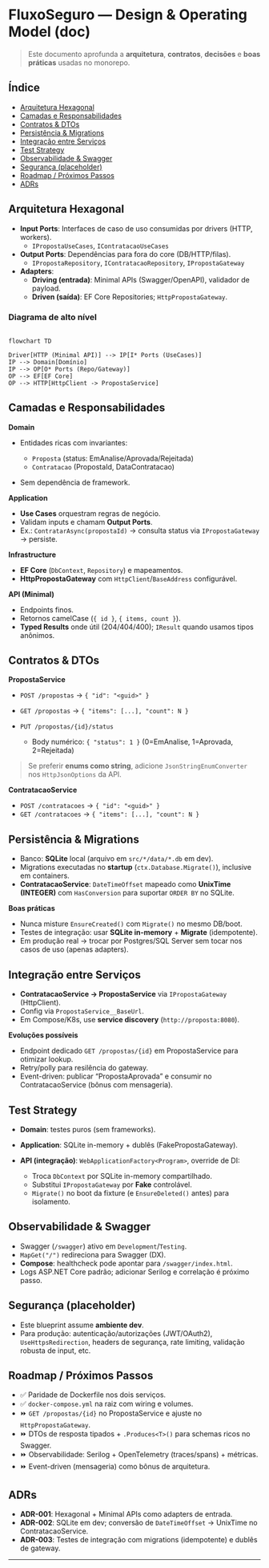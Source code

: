 
# FluxoSeguro — Design & Operating Model (doc)

> Este documento aprofunda a **arquitetura**, **contratos**, **decisões** e **boas práticas** usadas no monorepo.

## Índice

- [Arquitetura Hexagonal](#arquitetura-hexagonal)
- [Camadas e Responsabilidades](#camadas-e-responsabilidades)
- [Contratos & DTOs](#contratos--dtos)
- [Persistência & Migrations](#persistência--migrations)
- [Integração entre Serviços](#integração-entre-serviços)
- [Test Strategy](#test-strategy)
- [Observabilidade & Swagger](#observabilidade--swagger)
- [Segurança (placeholder)](#segurança-placeholder)
- [Roadmap / Próximos Passos](#roadmap--próximos-passos)
- [ADRs](#adrs)

## Arquitetura Hexagonal

- **Input Ports**: Interfaces de caso de uso consumidas por drivers (HTTP, workers).  
  - `IPropostaUseCases`, `IContratacaoUseCases`
- **Output Ports**: Dependências para fora do core (DB/HTTP/filas).  
  - `IPropostaRepository`, `IContratacaoRepository`, `IPropostaGateway`
- **Adapters**:
  - **Driving (entrada)**: Minimal APIs (Swagger/OpenAPI), validador de payload.
  - **Driven (saída)**: EF Core Repositories; `HttpPropostaGateway`.

### Diagrama de alto nível

```mermaid

flowchart TD

Driver[HTTP (Minimal API)] --> IP[I* Ports (UseCases)]
IP --> Domain[Domínio]
IP --> OP[O* Ports (Repo/Gateway)]
OP --> EF[EF Core]
OP --> HTTP[HttpClient -> PropostaService]

```

## Camadas e Responsabilidades

**Domain**

* Entidades ricas com invariantes:

  * `Proposta` (status: EmAnalise/Aprovada/Rejeitada)
  * `Contratacao` (PropostaId, DataContratacao)
* Sem dependência de framework.

**Application**

* **Use Cases** orquestram regras de negócio.
* Validam inputs e chamam **Output Ports**.
* Ex.: `ContratarAsync(propostaId)` → consulta status via `IPropostaGateway` → persiste.

**Infrastructure**

* **EF Core** (`DbContext`, `Repository`) e mapeamentos.
* **HttpPropostaGateway** com `HttpClient`/`BaseAddress` configurável.

**API (Minimal)**

* Endpoints finos.
* Retornos camelCase (`{ id }`, `{ items, count }`).
* **Typed Results** onde útil (204/404/400); `IResult` quando usamos tipos anônimos.

## Contratos & DTOs

**PropostaService**

* `POST /propostas` → `{ "id": "<guid>" }`
* `GET /propostas` → `{ "items": [...], "count": N }`
* `PUT /propostas/{id}/status`

  * Body numérico: `{ "status": 1 }` (0=EmAnalise, 1=Aprovada, 2=Rejeitada)

> Se preferir **enums como string**, adicione `JsonStringEnumConverter` nos `HttpJsonOptions` da API.

**ContratacaoService**

* `POST /contratacoes` → `{ "id": "<guid>" }`
* `GET /contratacoes` → `{ "items": [...], "count": N }`

## Persistência & Migrations

* Banco: **SQLite** local (arquivo em `src/*/data/*.db` em dev).
* Migrations executadas no **startup** (`ctx.Database.Migrate()`), inclusive em containers.
* **ContratacaoService**: `DateTimeOffset` mapeado como **UnixTime (INTEGER)** com `HasConversion` para suportar `ORDER BY` no SQLite.

**Boas práticas**

* Nunca misture `EnsureCreated()` com `Migrate()` no mesmo DB/boot.
* Testes de integração: usar **SQLite in-memory** + **Migrate** (idempotente).
* Em produção real → trocar por Postgres/SQL Server sem tocar nos casos de uso (apenas adapters).

## Integração entre Serviços

* **ContratacaoService → PropostaService** via `IPropostaGateway` (HttpClient).
* Config via `PropostaService__BaseUrl`.
* Em Compose/K8s, use **service discovery** (`http://proposta:8080`).

**Evoluções possíveis**

* Endpoint dedicado `GET /propostas/{id}` em PropostaService para otimizar lookup.
* Retry/polly para resilência do gateway.
* Event-driven: publicar “PropostaAprovada” e consumir no ContratacaoService (bônus com mensageria).

## Test Strategy

* **Domain**: testes puros (sem frameworks).
* **Application**: SQLite in-memory + dublês (FakePropostaGateway).
* **API (integração)**: `WebApplicationFactory<Program>`, override de DI:

  * Troca `DbContext` por SQLite in-memory compartilhado.
  * Substitui `IPropostaGateway` por **Fake** controlável.
  * `Migrate()` no boot da fixture (e `EnsureDeleted()` antes) para isolamento.

## Observabilidade & Swagger

* Swagger (`/swagger`) ativo em `Development`/`Testing`.
* `MapGet("/")` redireciona para Swagger (DX).
* **Compose**: healthcheck pode apontar para `/swagger/index.html`.
* Logs ASP.NET Core padrão; adicionar Serilog e correlação é próximo passo.

## Segurança (placeholder)

* Este blueprint assume **ambiente dev**.
* Para produção: autenticação/autorizações (JWT/OAuth2), `UseHttpsRedirection`, headers de segurança, rate limiting, validação robusta de input, etc.

## Roadmap / Próximos Passos

* ✅ Paridade de Dockerfile nos dois serviços.
* ✅ `docker-compose.yml` na raiz com wiring e volumes.
* ⏩ `GET /propostas/{id}` no PropostaService e ajuste no `HttpPropostaGateway`.
* ⏩ DTOs de resposta tipados + `.Produces<T>()` para schemas ricos no Swagger.
* ⏩ Observabilidade: Serilog + OpenTelemetry (traces/spans) + métricas.
* ⏩ Event-driven (mensageria) como bônus de arquitetura.

## ADRs

* **ADR-001**: Hexagonal + Minimal APIs como adapters de entrada.
* **ADR-002**: SQLite em dev; conversão de `DateTimeOffset` → UnixTime no ContratacaoService.
* **ADR-003**: Testes de integração com migrations (idempotente) e dublês de gateway.

---

